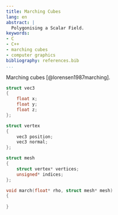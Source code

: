 ```yaml
---
title: Marching Cubes
lang: en
abstract: |
  Polygonising a Scalar Field.
keywords:
- C
- C++
- marching cubes
- computer graphics
bibliography: references.bib
...
```


Marching cubes [@lorensen1987marching].

```c
struct vec3
{
    float x;
    float y;
    float z;
};

struct vertex
{
    vec3 position;
    vec3 normal;
};

struct mesh
{
    struct vertex* vertices;
    unsigned* indices;
};
```

```c
void march(float* rho, struct mesh* mesh)
{
    
}
```